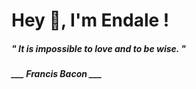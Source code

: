 <h1 title="head"> Hey 👋, I'm Endale !</h1>

**<h5><i>" It is impossible to love and to be wise. "</i></h5>**

*<b>___ Francis Bacon ___</b>*
